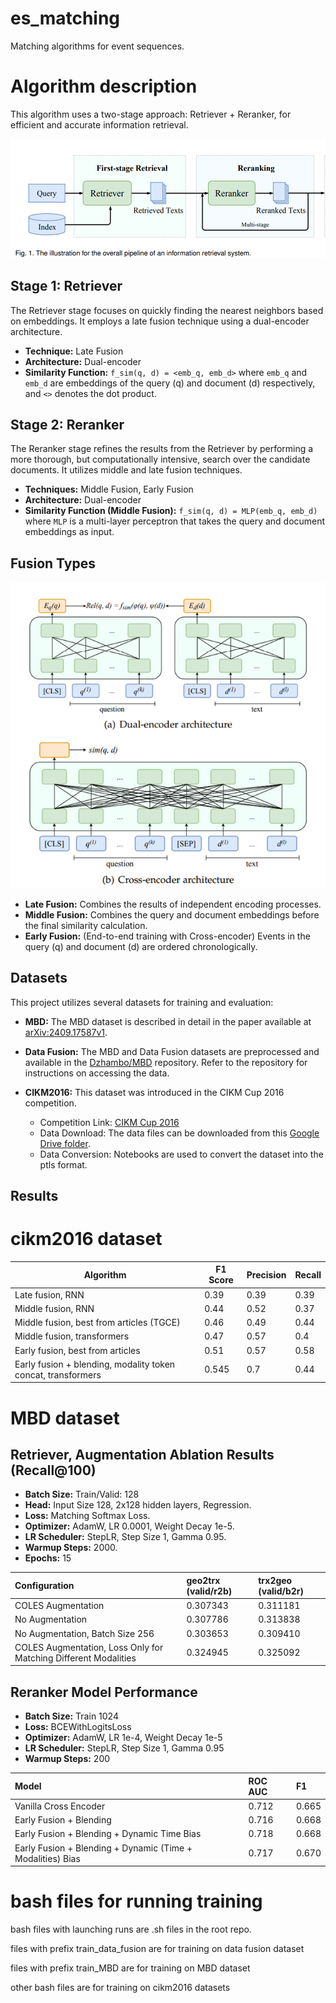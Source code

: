 # es_matching
Matching algorithms for event sequences.

# Algorithm description

This algorithm uses a two-stage approach: Retriever + Reranker, for efficient and accurate information retrieval.

![alt text](image.png)
## Stage 1: Retriever

The Retriever stage focuses on quickly finding the nearest neighbors based on embeddings. It employs a late fusion technique using a dual-encoder architecture.

*   **Technique:** Late Fusion
*   **Architecture:** Dual-encoder
*   **Similarity Function:** `f_sim(q, d) = <emb_q, emb_d>` where `emb_q` and `emb_d` are embeddings of the query (q) and document (d) respectively, and `<>` denotes the dot product.

## Stage 2: Reranker

The Reranker stage refines the results from the Retriever by performing a more thorough, but computationally intensive, search over the candidate documents. It utilizes middle and late fusion techniques.

*   **Techniques:** Middle Fusion, Early Fusion
*   **Architecture:** Dual-encoder
*   **Similarity Function (Middle Fusion):** `f_sim(q, d) = MLP(emb_q, emb_d)` where `MLP` is a multi-layer perceptron that takes the query and document embeddings as input.

## Fusion Types

![alt text](image-1.png)

*   **Late Fusion:**  Combines the results of independent encoding processes.
*   **Middle Fusion:**  Combines the query and document embeddings before the final similarity calculation.
*   **Early Fusion:** (End-to-end training with Cross-encoder) Events in the query (q) and document (d) are ordered chronologically.


## Datasets

This project utilizes several datasets for training and evaluation:

*   **MBD:** The MBD dataset is described in detail in the paper available at [arXiv:2409.17587v1](https://arxiv.org/html/2409.17587v1).

*   **Data Fusion:** The MBD and Data Fusion datasets are preprocessed and available in the [Dzhambo/MBD](https://github.com/Dzhambo/MBD) repository.  Refer to the repository for instructions on accessing the data.

*   **CIKM2016:** This dataset was introduced in the CIKM Cup 2016 competition.

    *   Competition Link: [CIKM Cup 2016](https://competitions.codalab.org/competitions/11171)
    *   Data Download: The data files can be downloaded from this [Google Drive folder](https://drive.google.com/drive/folders/0B7XZSACQf0KdNXVIUXEyVGlBZnc).
    *   Data Conversion: Notebooks are used to convert the dataset into the ptls format.

## Results

# cikm2016 dataset

| Algorithm                                         | F1 Score | Precision | Recall |
|---------------------------------------------------|----------|-----------|--------|
| Late fusion, RNN                                  | 0.39     | 0.39      | 0.39   |
| Middle fusion, RNN                                | 0.44     | 0.52      | 0.37   |
| Middle fusion, best from articles (TGCE)           | 0.46     | 0.49      | 0.44   |
| Middle fusion, transformers                       | 0.47     | 0.57      | 0.4    |
| Early fusion, best from articles                  | 0.51     | 0.57      | 0.58   |
| Early fusion + blending, modality token concat, transformers | 0.545    | 0.7       | 0.44   |

# MBD dataset

## Retriever, Augmentation Ablation Results (Recall@100)

*   **Batch Size:** Train/Valid: 128
*   **Head:** Input Size 128, 2x128 hidden layers, Regression.
*   **Loss:** Matching Softmax Loss.
*   **Optimizer:** AdamW, LR 0.0001, Weight Decay 1e-5.
*   **LR Scheduler:** StepLR, Step Size 1, Gamma 0.95.
*   **Warmup Steps:** 2000.
*   **Epochs:** 15

| Configuration                                                        | geo2trx (valid/r2b) | trx2geo (valid/b2r) |
| :------------------------------------------------------------------- | :------------------ | :------------------ |
| COLES Augmentation                                                  | 0.307343            | 0.311181            |
| No Augmentation                                                     | 0.307786            | 0.313838            |
| No Augmentation, Batch Size 256                                     | 0.303653            | 0.309410            |
| COLES Augmentation, Loss Only for Matching Different Modalities | 0.324945            | 0.325092            |

## Reranker Model Performance

*   **Batch Size:** Train 1024
*   **Loss:** BCEWithLogitsLoss
*   **Optimizer:** AdamW, LR 1e-4, Weight Decay 1e-5
*   **LR Scheduler:** StepLR, Step Size 1, Gamma 0.95
*   **Warmup Steps:** 200

| Model                                                                 | ROC AUC | F1    |
| :-------------------------------------------------------------------- | :------ | :---- |
| Vanilla Cross Encoder                                                 | 0.712   | 0.665 |
| Early Fusion + Blending                                               | 0.716   | 0.668 |
| Early Fusion + Blending + Dynamic Time Bias                          | 0.718   | 0.668 |
| Early Fusion + Blending + Dynamic (Time + Modalities) Bias | 0.717   | 0.670 |


# bash files for running training 
bash files with launching runs are .sh files in the root repo.

files with prefix train_data_fusion are for training on data fusion dataset

files with prefix train_MBD are for training on MBD dataset

other bash files are for training on cikm2016 datasets


